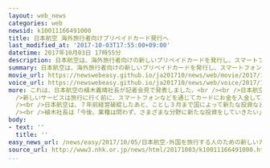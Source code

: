 ```yaml
---
layout: web_news
categories: web
newsid: k10011166491000
title: 日本航空 海外旅行者向けプリペイドカード発行へ
last_modified_at: '2017-10-03T17:55:00+09:00'
datetime: 2017年10月03日 17時55分
description: 日本航空は、海外旅行者向けの新しいプリペイドカードを発行し、スマートフォンなどを通じて入金しておけば、海外のＡＴＭから現地の通貨を引き出すことができる新たなサービスを始めることになりました。
summary: 日本航空は、海外旅行者向けの新しいプリペイドカードを発行し、スマートフォンなどを通じて入金しておけば、海外のＡＴＭから現地の通貨を引き出すことができる新たなサービスを始めることになりました。
movie_url: https://newswebeasy.github.io/ja201710/news/web/movie/2017/10/05/k10011166491000.mp4
voice_url: https://newswebeasy.github.io/ja201710/news/web/voice/2017/10/05/k10011166491000.mp3
more: これは、日本航空の植木義晴社長が記者会見で発表しました。<br /><br />日本航空は、金融サービスを手がけるＳＢＩホールディングスと合弁で子会社をつくり、来年度から新しいプリペイドカードを発行し海外旅行者向けのサービスを始めます。<br
  />新しいサービスは旅行に行く前に、スマートフォンなどを通じてカードにお金を入金して、旅先の通貨に両替しておくことができます。利用できる通貨としては、ドルやユーロを含め１０種類ほどを予定していて、旅先の銀行や両替所などで日本円を両替する手間を省き、ＡＴＭから直接現地通貨を引き出すことができます。また、プリペイドカードは現地のレストランやホテルなどでも支払いできるということです。<br
  /><br />日本航空は、７年前経営破綻したあと、ことし３月まで国によって新たな投資などが事実上制限がされてきましたが、今回９年ぶりに子会社を立ち上げます。<br
  /><br />植木社長は「今後、業種は問わず、さまざまな分野に新たな投資をしていきたい」と話しています。
body:
- text: ''
  title: ''
easy_news_url: /news/easy/2017/10/05/日本航空-外国を旅行する人のための新しいカードを作る/
source_url: http://www3.nhk.or.jp/news/html/20171003/k10011166491000.html
...
```

